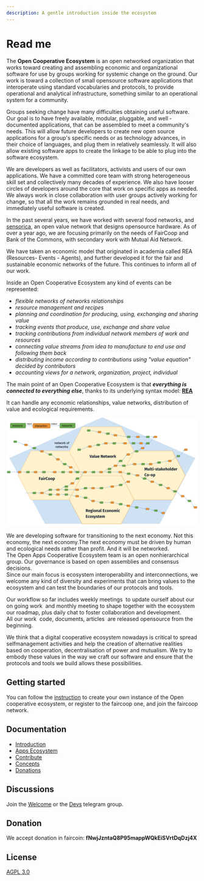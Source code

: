 ```yaml
---
description: A gentle introduction inside the ecosystem
---
```


# Read me

The **Open Cooperative Ecosystem** is an open networked organization that works toward creating and assembling economic and organizational software for use by groups working for systemic change on the ground. Our work is toward a collection of small open­source software applications that interoperate using standard vocabularies and protocols, to provide operational and analytical infrastructure, something similar to an operational system for a community.

Groups seeking change have many difficulties obtaining useful software. Our goal is to have freely­ available, modular, pluggable, and well ­documented applications, that can be assembled to meet a community's needs. This will allow future developers to create new open­ source applications for a group's specific needs or as technology advances, in their choice of languages, and plug them in relatively seamlessly. It will also allow existing software apps to create the linkage to be able to plug into the software ecosystem.

We are developers as well as facilitators, activists and users of our own applications. We have a committed core team with strong heterogeneous skill set and collectively many decades of experience. We also have looser circles of developers around the core that work on specific apps as needed. We always work in close collaboration with user groups actively working for change, so that all the work remains grounded in real needs, and immediately useful software is created.

In the past several years, we have worked with several food networks, and [sensorica](http://www.sensorica.co/), an open value network that designs open­source hardware. As of over a year ago, we are focusing primarily on the needs of FairCoop and Bank of the Commons, with secondary work with Mutual Aid Network.

We have taken an economic model that originated in academia called REA \(Resources-  Events - Agents\), and further developed it for the fair and sustainable economic networks of the future. This continues to inform all of our work.



Inside an Open Cooperative Ecosystem any kind of events can be represented:

* _flexible networks of networks relationships_
* _resource management and recipes_
* _planning and coordination for producing, using, exchanging and sharing value_
* _tracking events that produce, use, exchange and share value_
* _tracking contributions from individual network members of work and resources_
* _connecting value streams from idea to manufacture to end use and following them back_
* _distributing income according to contributions using "value equation" decided by contributors_
* _accounting views for a network, organization, project, individual_

The main point of an Open Cooperative Ecosystem is that _**everything is connected to everything else**_, thanks to its underlying syntax model: [**REA**](https://github.com/opencooperativeecosystem/website/tree/bd8b2402f315f37cd3fd434075da9ddd8d3f7190/Concepts/rea.md)

It can handle any economic relationships, value networks, distribution of value and ecological requirements.

![How resource flows inside a network of networks](.gitbook/assets/graph.jpg)

We are developing software for transitioning to the next economy. Not this economy, the next economy.The next economy must be driven by human and ecological needs rather than profit. And it will be networked.  
The Open Apps Cooperative Ecosystem team is an open non­hierarchical group. Our governance is based on open assemblies and consensus decisions.  
Since our main focus is ecosystem interoperability and interconnections, we welcome any kind of diversity and experiments that can bring values to the ecosystem and can test the boundaries of our protocols and tools.

Our workflow so far includes weekly meetings ­ to update ourself about our on going work ­ and monthly meeting to shape together with the ecosystem our roadmap, plus daily chat to foster collaboration and development.  
All our work ­ code, documents, articles ­ are released open­source from the beginning.

We think that a digital cooperative ecosystem nowadays is critical to spread self­management activities and help the creation of alternative realities based on cooperation, decentralisation of power and mutualism. We try to embody these values in the way we craft our software and ensure that the protocols and tools we build allows these possibilities.

## Getting started

You can follow the [instruction](https://github.com/opencooperativeecosystem/website/tree/bd8b2402f315f37cd3fd434075da9ddd8d3f7190/introduction/get-started.md) to create your own instance of the Open cooperative ecosystem, or register to the faircoop one, and join the faircoop network.

## Documentation

* [Introduction](https://github.com/opencooperativeecosystem/website/tree/bd8b2402f315f37cd3fd434075da9ddd8d3f7190/history.md)
* [Apps Ecosystem](https://github.com/opencooperativeecosystem/website/tree/bd8b2402f315f37cd3fd434075da9ddd8d3f7190/apps-ecosystem.md)
* [Contribute](https://github.com/opencooperativeecosystem/website/tree/bd8b2402f315f37cd3fd434075da9ddd8d3f7190/contribute.md)
* [Concepts](https://github.com/opencooperativeecosystem/website/tree/bd8b2402f315f37cd3fd434075da9ddd8d3f7190/concepts.md)
* [Donations](https://github.com/opencooperativeecosystem/website/tree/bd8b2402f315f37cd3fd434075da9ddd8d3f7190/donations.md)

## Discussions

Join the [Welcome](https://t.me/ocewelcome) or the [Devs](https://t.me/joinchat/Bdq2d0yDFbjRbE2VPKqgrA) telegram group.

## Donation

We accept donation in faircoin:  **fNwjJzntaQ8P95mappWQkEiSVrtDqDzj4X**

## License

[AGPL 3.0](https://www.gnu.org/licenses/agpl-3.0.html)


